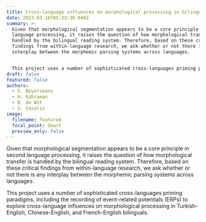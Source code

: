 ```yaml
---
title: Cross-language influences on morphological processing in bilinguals
date: 2023-03-16T05:33:30.640Z
summary: >-
  Given that morphological segmentation appears to be a core principle in second
  language processing, it raises the question of how morphological transfer is
  handled by the bilingual reading system. Therefore, based on these critical
  findings from within-language research, we ask whether or not there is any
  interplay between the morphemic parsing systems across languages.


  This project uses a number of sophisticated cross-languages priming paradigms, including the recording of event-related potentials (ERPs) to explore cross-language influences on morphological processing in Turkish-English, Chinese-English, and French-English bilinguals.
draft: false
featured: false
authors:
  - E. Beyersmann
  - H. Kahraman
  - B. de Wit
  - S. Casalis
image:
  filename: featured
  focal_point: Smart
  preview_only: false
---
```

Given that morphological segmentation appears to be a core principle in second language processing, it raises the question of how morphological transfer is handled by the bilingual reading system. Therefore, based on these critical findings from within-language research, we ask whether or not there is any interplay between the morphemic parsing systems across languages.

This project uses a number of sophisticated cross-languages priming paradigms, including the recording of event-related potentials (ERPs) to explore cross-language influences on morphological processing in Turkish-English, Chinese-English, and French-English bilinguals.

